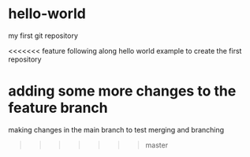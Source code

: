# hello-world
my first git repository

<<<<<<< feature
following along hello world example to create the first repository

adding some more changes to the feature branch
=======
making changes in the main branch to test merging and branching
>>>>>>> master

